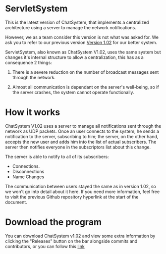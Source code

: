 # ServletSystem
This is the latest version of ChatSystem, that implements a centralized architecture using a server to manage the network notifications.

However, we as a team consider this version is not what was asked for. We ask you to refer to our previous version [Version 1.02](https://www.github.com/Kuro10/ChatSystem.git) for our better system.


ServletSystem, also known as ChatSystem V1.02, uses the same system but changes it's internal structure to allow a centralization, this has as a consequence 2 things:

  1. There is a severe reduction on the number of broadcast messages sent through the network.
  
  2. Almost all communication is dependant on the server's well-being, so if the server crashes, the system cannot operate functionally.
# How it works
ChatSystem V1.02 uses a server to manage all notifications sent through the network as UDP packets. Once an user connects to the system, he sends a notification to the server, subscribing to him; the server, on the other hand, accepts the new user and adds him into the list of actual subscribers. The server then notifies everyone in the subscriptors list about this change.

The server is able to notify to all of its subscribers:
  * Connections.
  * Disconnections
  * Name Changes
  
The communication between users stayed the same as in version 1.02, so we won't go into detail about it here. If you need more information, feel free to visit the previous Github repository hyperlink at the start of the document.
# Download the program
You can download ChatSystem v1.02 and view some extra information by clicking the "Releases" button on the bar alongside commits and contributors, or you can follow this [link](https://www.github.com/EduardoCalvillo/ServletSystem/releases) 
